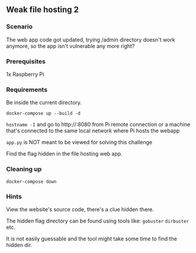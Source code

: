 ## Weak file hosting 2

### Scenario

The web app code got updated, trying /admin directory doesn't work anymore, so the app isn't vulnerable any more right?

### Prerequisites

1x Raspberry Pi

### Requirements 

Be inside the current directory.

`docker-compose up --build -d`

`hostname -I` and go to http://<ip-address>:8080 from Pi remote connection
or a machine that's connected to the same local network where Pi hosts the webapp

`app.py` is NOT meant to be viewed for solving this challenge

Find the flag hidden in the file hosting web app.


### Cleaning up

`docker-compose down`


### **Hints**

View the website's source code, there's a clue hidden there.

The hidden flag directory can be found using tools like: `gobuster` `dirbuster` etc.

It is not easily guessable and the tool might take some time to find the hidden dir.


